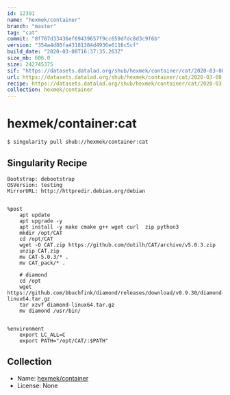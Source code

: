 ```yaml
---
id: 12391
name: "hexmek/container"
branch: "master"
tag: "cat"
commit: "8f707d33436ef69439657f9cc659dfdc8d3c9f6b"
version: "354a4d80fa43181384d4936e6116c5cf"
build_date: "2020-03-08T16:37:35.263Z"
size_mb: 606.0
size: 242745375
sif: "https://datasets.datalad.org/shub/hexmek/container/cat/2020-03-08-8f707d33-354a4d80/354a4d80fa43181384d4936e6116c5cf.sif"
url: https://datasets.datalad.org/shub/hexmek/container/cat/2020-03-08-8f707d33-354a4d80/
recipe: https://datasets.datalad.org/shub/hexmek/container/cat/2020-03-08-8f707d33-354a4d80/Singularity
collection: hexmek/container
---
```


# hexmek/container:cat

```bash
$ singularity pull shub://hexmek/container:cat
```

## Singularity Recipe

```singularity
Bootstrap: debootstrap
OSVersion: testing
MirrorURL: http://httpredir.debian.org/debian


%post
    apt update
    apt upgrade -y
    apt install -y make cmake g++ wget curl  zip python3
    mkdir /opt/CAT
    cd /opt/CAT
    wget -O CAT.zip https://github.com/dutilh/CAT/archive/v5.0.3.zip
    unzip CAT.zip
    mv CAT-5.0.3/* .
    mv CAT_pack/* .

    # diamond
    cd /opt
    wget https://github.com/bbuchfink/diamond/releases/download/v0.9.30/diamond-linux64.tar.gz
    tar xzvf diamond-linux64.tar.gz
    mv diamond /usr/bin/


%environment
    export LC_ALL=C     
    export PATH="/opt/CAT/:$PATH"
```

## Collection

 - Name: [hexmek/container](https://github.com/hexmek/container)
 - License: None

